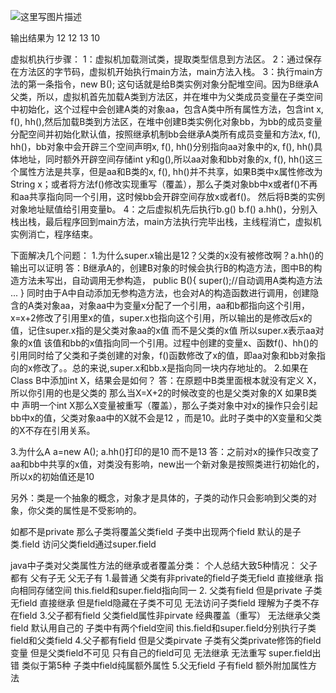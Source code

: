 ![这里写图片描述](http://img.blog.csdn.net/20160711155123714?watermark/2/text/aHR0cDovL2Jsb2cuY3Nkbi5uZXQv/font/5a6L5L2T/fontsize/400/fill/I0JBQkFCMA==/dissolve/70/gravity/Center)

输出结果为
12
12
13
10


虚拟机执行步骤：
1：虚拟机加载测试类，提取类型信息到方法区。
2：通过保存在方法区的字节码，虚拟机开始执行main方法，main方法入栈。
3：执行main方法的第一条指令，new B(); 这句话就是给B类实例对象分配堆空间。因为B继承A父类，所以，虚拟机首先加载A类到方法区，并在堆中为父类成员变量在子类空间中初始化，这个过程中会创建A类的对象aa，包含A类中所有属性方法，包含int x, f(), hh(),然后加载B类到方法区，在堆中创建B类实例化对象bb，为bb的成员变量分配空间并初始化默认值，按照继承机制bb会继承A类所有成员变量和方法x, f(), hh()，bb对象中会开辟三个空间声明x, f(), hh()分别指向aa对象中的x, f(), hh()具体地址，同时额外开辟空间存储int y和g(),所以aa对象和bb对象的x, f(), hh()这三个属性方法是共享，但是aa和B类的x, f(), hh()并不共享，如果B类中x属性修改为String x；或者将方法f()修改实现重写（覆盖），那么子类对象bb中x或者f()不再和aa共享指向同一个引用，这时候bb会开辟空间存放x或者f()。
然后将B类的实例对象地址赋值给引用变量b。
4：之后虚拟机先后执行b.g() b.f() a.hh()，分别入栈出栈，最后程序回到main方法，main方法执行完毕出栈，主线程消亡，虚拟机实例消亡，程序结束。


下面解决几个问题：
1.为什么super.x输出是12？父类的x没有被修改啊？a.hh()的输出可以证明
答：B继承A的，创建B对象的时候会执行B的构造方法，图中B的构造方法未写出，自动调用无参构造，
public B(){
super();//自动调用A类构造方法
...
}
同时由于A中自动添加无参构造方法，也会对A的构造函数进行调用，创建隐含的A类对象aa，对象aa中为变量x分配了一个引用，aa和b都指向这个引用，x=x+2修改了引用里x的值，super.x也指向这个引用，所以输出的是修改后x的值，记住super.x指的是父类对象aa的x值 而不是父类的x值 所以super.x表示aa对象的x值 该值和bb的x值指向同一个引用。过程中创建的变量x、函数f()、hh()的引用同时给了父类和子类创建的对象，f()函数修改了x的值，即aa对象和bb对象指向的x修改了。。总的来说,super.x和bb.x是指向同一块内存地址的。
2.如果在Class B中添加int X，结果会是如何？
答：在原题中B类里面根本就没有定义 X， 所以你引用的也是父类的 那么当X=X+2的时候改变的也是父类对象的X 如果B类中 声明一个int X那么X变量被重写（覆盖），那么子类对象中对x的操作只会引起bb中x的值，父类对象aa中的X就不会是12 ，而是10。此时子类中的X变量和父类的X不存在引用关系。


3.为什么A a=new A();
a.hh()打印的是10 而不是13
答：之前对x的操作只改变了aa和bb中共享的x值，对类没有影响，new出一个新对象是按照类进行初始化的，所以x的初始值还是10

另外：类是一个抽象的概念，对象才是具体的，子类的动作只会影响到父类的对象，你父类的属性是不受影响的。

如都不是private 那么子类将覆盖父类field 子类中出现两个field 默认的是子类.field 访问父类field通过super.field



java中子类对父类属性方法的继承或者覆盖分类： 
个人总结大致5种情况：
父子都有 父有子无 父无子有 
1.最普通 父类有非private的field子类无field 直接继承 指向相同存储空间 this.field和super.field指向同一
2. 父类有field 但是private 子类无field 直接继承 但是field隐藏在子类不可见 无法访问子类field 理解为子类不存在field 
3.父子都有field 父类field属性非pirvate 经典覆盖（重写） 无法继承父类field 默认用自己的 子类中有两个field空间  this.field和super.field分别执行子类field和父类field
4.父子都有field 但是父类pirvate 子类有父类private修饰的field变量 但是父类field不可见 只有自己的field可见  无法继承 无法重写  super.field出错 类似于第5种  子类中field纯属额外属性 
5.父无field 子有field 额外附加属性方法



